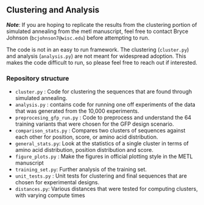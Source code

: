 ## Clustering and Analysis



***Note***: If you are hoping to replicate the results from the clustering portion of simulated annealing from the metl manuscript, feel free to contact Bryce Johnson (`bcjohnson7@wisc.edu`) before attempting to run. 

The code is not in an easy to run framework. The clustering (`cluster.py`) and analysis (`analysis.py`) are not meant for widespread adoption. 
This makes the code difficult to run, so please feel free to reach out if interested. 


### Repository structure

- `cluster.py` : Code for clustering the sequences that are found through simulated annealing. 
- `analysis.py` : contains code for running one off experiments of the data that was generated from the 10,000 experiments.
- `preprocesing_gfp_run.py` : Code to preprocess and understand the 64 training variants that were chosen for the GFP design scenario. 
- `comparison_stats.py` : Compares two clusters of sequences against each other for position, score, or amino acid distribution. 
- `general_stats.py`: Look at the statistics of a single cluster in terms of amino acid distribution, position distribution and score. 
- `figure_plots.py` : Make the figures in official plotting style in the METL manuscript 
- `training_set.py`: Further analysis of the training set. 
- `unit_tests.py` : Unit tests for clustering and final sequences that are chosen for experimental designs. 
- `distances.py`: Various distances that were tested for computing clusters, with varying compute times